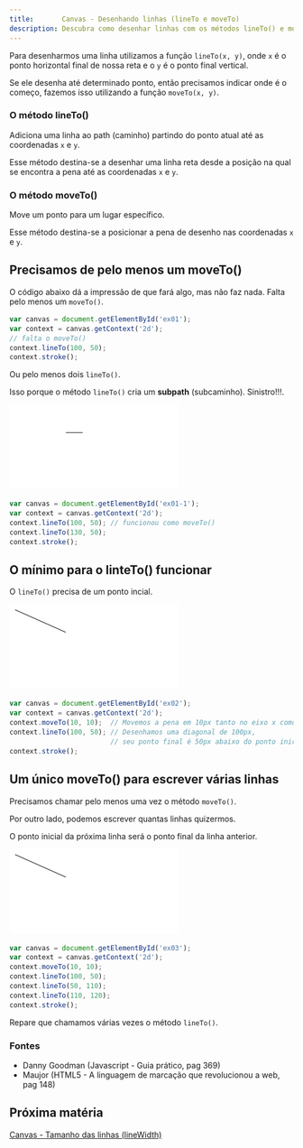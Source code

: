 ```yaml
---
title:       Canvas - Desenhando linhas (lineTo e moveTo)
description: Descubra como desenhar linhas com os métodos lineTo() e moveTo()
---
```



Para desenharmos uma linha utilizamos a função `lineTo(x, y)`, onde `x` é o ponto horizontal final de nossa reta e o `y`
é o ponto final vertical.

Se ele desenha até determinado ponto, então precisamos indicar onde é o começo, fazemos isso utilizando a função `moveTo(x, y)`.

### O método lineTo()

Adiciona uma linha ao path (caminho) partindo do ponto atual até as coordenadas `x` e `y`.

Esse método destina-se a desenhar uma linha reta desde a posição na qual se encontra a pena até as coordenadas `x` e `y`.


### O método moveTo()

Move um ponto para um lugar específico.

Esse método destina-se a posicionar a pena de desenho nas coordenadas `x` e `y`.
 


Precisamos de pelo menos um moveTo()
---

O código abaixo dá a impressão de que fará algo, mas não faz nada. Falta pelo menos um `moveTo()`.

```javascript
var canvas = document.getElementById('ex01');
var context = canvas.getContext('2d');
// falta o moveTo()
context.lineTo(100, 50);
context.stroke();
```

Ou pelo menos dois `lineTo()`.

Isso porque o método `lineTo()` cria um __subpath__ (subcaminho). Sinistro!!!.

<p><img src="canvas1.png" alt="fig exemplo de canvas" title="exemplo de canvas" class="canvas"/></p>

```javascript
var canvas = document.getElementById('ex01-1');
var context = canvas.getContext('2d');
context.lineTo(100, 50); // funcionou como moveTo()
context.lineTo(130, 50);
context.stroke();
```





O mínimo para o linteTo() funcionar
---

O `lineTo()` precisa de um ponto incial.

<p><img src="canvas2.png" alt="fig exemplo de canvas" title="exemplo de canvas" class="canvas"/></p>

```javascript
var canvas = document.getElementById('ex02');
var context = canvas.getContext('2d');
context.moveTo(10, 10);  // Movemos a pena em 10px tanto no eixo x como no eixo y
context.lineTo(100, 50); // Desenhamos uma diagonal de 100px,
                         // seu ponto final é 50px abaixo do ponto inicial
context.stroke();
```




Um único moveTo() para escrever várias linhas
---

Precisamos chamar pelo menos uma vez o método `moveTo()`.

Por outro lado, podemos escrever quantas linhas quizermos.

O ponto inicial da próxima linha será o ponto final da linha anterior.

<p><img src="canvas2.png" alt="fig exemplo de canvas" title="exemplo de canvas" class="canvas"/></p>

```javascript
var canvas = document.getElementById('ex03');
var context = canvas.getContext('2d');
context.moveTo(10, 10);
context.lineTo(100, 50);
context.lineTo(50, 110);
context.lineTo(110, 120);
context.stroke();
```

Repare que chamamos várias vezes o método `lineTo()`.


### Fontes

- Danny Goodman (Javascript - Guia prático, pag 369)
- Maujor (HTML5 - A linguagem de marcação que revolucionou a web, pag 148)



Próxima matéria
---

[Canvas - Tamanho das linhas (lineWidth)](/javascript/canvas/line-width/)